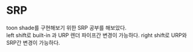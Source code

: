 # SRP
toon shade를 구현해보기 위한 SRP 공부를 해보았다.   
left shift로 built-in 과 URP 렌더 파이프간 변경이 가능하다.
right shift로 URP와 SRP간 변경이 가능하다.

